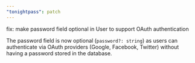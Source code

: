 ```yaml
---
"tonightpass": patch
---
```


fix: make password field optional in User to support OAuth authentication

The password field is now optional (`password?: string`) as users can authenticate via OAuth providers (Google, Facebook, Twitter) without having a password stored in the database.